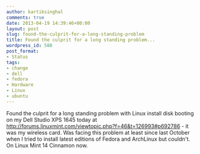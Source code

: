 ```yaml
---
author: kartiksinghal
comments: true
date: 2013-04-19 14:39:46+00:00
layout: post
slug: found-the-culprit-for-a-long-standing-problem
title: Found the culprit for a long standing problem...
wordpress_id: 588
post_format:
- Status
tags:
- change
- dell
- fedora
- Hardware
- Linux
- ubuntu
---
```


Found the culprit for a long standing problem with Linux install disk booting on my Dell Studio XPS 1645 today at http://forums.linuxmint.com/viewtopic.php?f=46&t=126993#p692786 - it was my wireless card. Was facing this problem at least since last October when I tried to install latest editions of Fedora and ArchLinux but couldn't. On Linux Mint 14 Cinnamon now.
